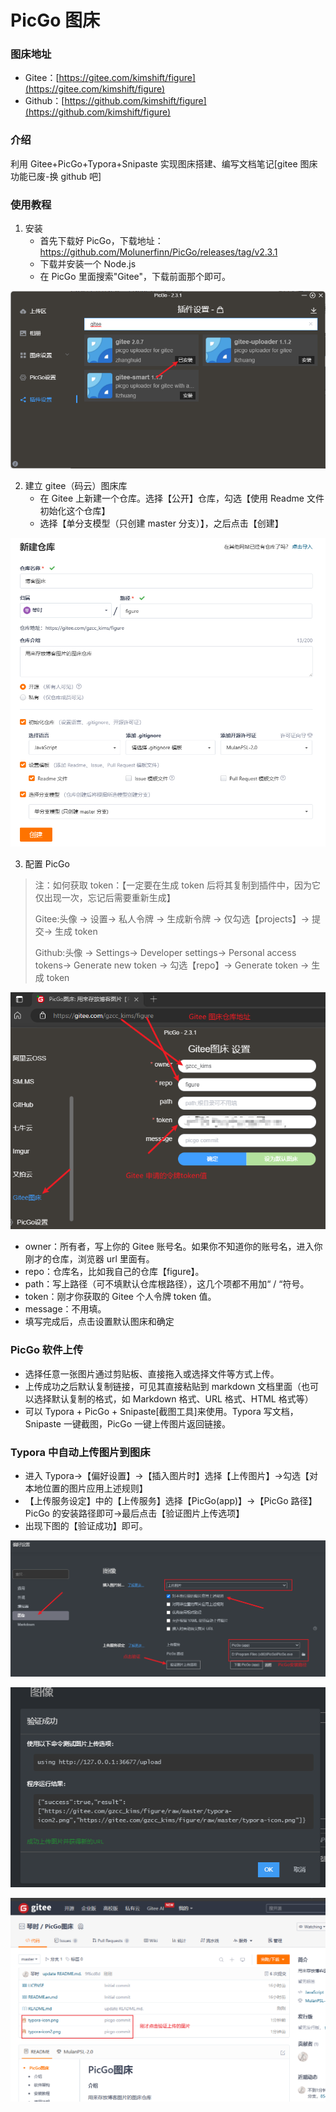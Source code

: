 # PicGo 图床

### 图床地址

- Gitee：[https://gitee.com/kimshift/figure](https://gitee.com/kimshift/figure)
- Github：[https://github.com/kimshift/figure](https://github.com/kimshift/figure)

### 介绍

利用 Gitee+PicGo+Typora+Snipaste 实现图床搭建、编写文档笔记[gitee 图床功能已废-换 github 吧]

### 使用教程

1.  安装
    - 首先下载好 PicGo，下载地址：https://github.com/Molunerfinn/PicGo/releases/tag/v2.3.1
    - 下载并安装一个 Node.js
    - 在 PicGo 里面搜索"Gitee"，下载前面那个即可。

![image-20240328145528581](./image-20240328145528581.png)

2. 建立 gitee（码云）图床库
   - 在 Gitee 上新建一个仓库。选择【公开】仓库，勾选【使用 Readme 文件初始化这个仓库】
   - 选择【单分支模型（只创建 master 分支）】，之后点击【创建】

![image-20240328175129136](./image-20240328175129136.png)

3. 配置 PicGo

> 注：如何获取 token：【一定要在生成 token 后将其复制到插件中，因为它仅出现一次，忘记后需要重新生成】
>
> Gitee:头像 -> 设置-> 私人令牌 -> 生成新令牌 -> 仅勾选【projects】-> 提交-> 生成 token
>
> Github:头像 -> Settings-> Developer settings-> Personal access tokens-> Generate new token -> 勾选【repo】-> Generate token -> 生成 token

![image-20240329092527104](./image-20240329092527104.png)

- owner：所有者，写上你的 Gitee 账号名。如果你不知道你的账号名，进入你刚才的仓库，浏览器 url 里面有。
- repo：仓库名，比如我自己的仓库【figure】。
- path：写上路径（可不填默认仓库根路径），这几个项都不用加“ / “符号。
- token：刚才你获取的 Gitee 个人令牌 token 值。
- message：不用填。
- 填写完成后，点击设置默认图床和确定

### PicGo 软件上传

- 选择任意一张图片通过剪贴板、直接拖入或选择文件等方式上传。
- 上传成功之后默认复制链接，可见其直接粘贴到 markdown 文档里面（也可以选择默认复制的格式，如 Markdown 格式、URL 格式、HTML 格式等）
- 可以 Typora + PicGo + Snipaste[截图工具]来使用。Typora 写文档，Snipaste 一键截图，PicGo 一键上传图片返回链接。

### Typora 中自动上传图片到图床

- 进入 Typora->【偏好设置】->【插入图片时】选择【上传图片】->勾选【对本地位置的图片应用上述规则】
- 【上传服务设定】中的【上传服务】选择【PicGo(app)】->【PicGo 路径】PicGo 的安装路径即可->最后点击【验证图片上传选项】
- 出现下图的【验证成功】即可。

![image-20240329093724051](./image-20240329093724051.png)

![image-20240329093931502](./image-20240329093931502.png)

![image-20240329094123182](./image-20240329094123182.png)
